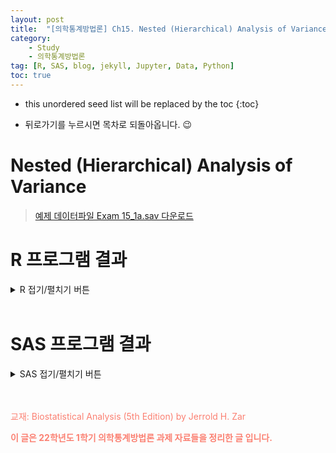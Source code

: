 ```yaml
---
layout: post
title:  "[의학통계방법론] Ch15. Nested (Hierarchical) Analysis of Variance"
category:
    - Study
    - 의학통계방법론
tag: [R, SAS, blog, jekyll, Jupyter, Data, Python]
toc: true
---
```

* this unordered seed list will be replaced by the toc
{:toc}

- 뒤로가기를 누르시면 목차로 되돌아옵니다. 😉

# Nested (Hierarchical) Analysis of Variance

> [예제 데이터파일 Exam 15_1a.sav 다운로드](https://github.com/James1verse27/James1verse27.github.io/blob/main/study/data/의학통계방법론/ch15/Exam%2015_1a.sav?raw=true)

# R 프로그램 결과

<details>
<summary>
R 접기/펼치기 버튼
</summary>
<div markdown="1">

**패키지**
<details>
<summary>
설치된 패키지 접기/펼치기 버튼
</summary>

<div markdown="1">

``` r
getwd()
```

    ## [1] "C:/Biostat"

``` r
library('readxl')
library('ggplot2')
library('dplyr')
library('kableExtra')
```

</div>
</details>


</div>
</details>

<br/>

# SAS 프로그램 결과

<details>
<summary>
SAS 접기/펼치기 버튼
</summary>
<div markdown="1">

```python
import saspy #SAS출력 코드
```

winlocal 입력

## 15장


</div>
</details>

<br/>

<br/>

<font color='#fb8072'>교재: Biostatistical Analysis (5th Edition) by Jerrold H. Zar</font><br/>

<font color='#fb8072'> **이 글은 22학년도 1학기 의학통계방법론 과제 자료들을 정리한 글 입니다.** </font>